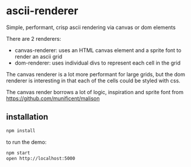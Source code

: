 # ascii-renderer
Simple, performant, crisp ascii rendering via canvas or dom elements

There are 2 renderers:
 * canvas-renderer: uses an HTML canvas element and a sprite font to render an ascii grid
 * dom-renderer: uses individual divs to represent each cell in the grid


The canvas renderer is a lot more performant for large grids, but the dom renderer is interesting in that each of the cells could be styled with css.


The canvas render borrows a lot of logic, inspiration and sprite font from  https://github.com/munificent/malison

## installation

```bash
npm install
```

to run the demo:

```bash
npm start
open http://localhost:5000
```
